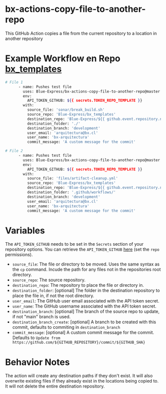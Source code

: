 # bx-actions-copy-file-to-another-repo
This GitHub Action copies a file from the current repository to a location in another repository

# Example Workflow en Repo [bx_templates](https://github.com/Blue-Express/bx_templates/blob/blue/.github/workflows/tmpl-repo-sync-env.yml)

```bash
# File 1
      - name: Pushes test file
        uses: Blue-Express/bx-actions-copy-file-to-another-repo@master
        env:
          API_TOKEN_GITHUB: ${{ secrets.TOKEN_REPO_TEMPLATE }}
        with:
          source_file: 'sonar/break_build.sh'
          source_repo: 'Blue-Express/bx_templates'
          destination_repo: 'Blue-Express/${{ github.event.repository.name }}'
          destination_folder: './'
          destination_branch: 'development'
          user_email: 'arquitectura@bx.cl'
          user_name: 'bx-arquitectura'
          commit_message: 'A custom message for the commit'

# File 2
      - name: Pushes test file
        uses: Blue-Express/bx-actions-copy-file-to-another-repo@master
        env:
          API_TOKEN_GITHUB: ${{ secrets.TOKEN_REPO_TEMPLATE }}
        with:
          source_file: 'files/artifact-cleanup.yml'
          source_repo: 'Blue-Express/bx_templates'
          destination_repo: 'Blue-Express/${{ github.event.repository.name }}'
          destination_folder: '.github/workflows/'
          destination_branch: 'development'
          user_email: 'arquitectura@bx.cl'
          user_name: 'bx-arquitectura'
          commit_message: 'A custom message for the commit'
```

# Variables

The `API_TOKEN_GITHUB` needs to be set in the `Secrets` section of your repository options. You can retrieve the `API_TOKEN_GITHUB` [here](https://github.com/settings/tokens) (set the `repo` permissions).

* `source_file`: The file or directory to be moved. Uses the same syntax as the `cp` command. Incude the path for any files not in the repositories root directory.
* `source_repo`: The source repository.
* `destination_repo`: The repository to place the file or directory in.
* `destination_folder`: [optional] The folder in the destination repository to place the file in, if not the root directory.
* `user_email`: The GitHub user email associated with the API token secret.
* `user_name`: The GitHub username associated with the API token secret.
* `destination_branch`: [optional] The branch of the source repo to update, if not "main" branch is used.
* `destination_branch_create`: [optional] A branch to be created with this commit, defaults to commiting in `destination_branch`
* `commit_message`: [optional] A custom commit message for the commit. Defaults to `Update from https://github.com/${GITHUB_REPOSITORY}/commit/${GITHUB_SHA}`

# Behavior Notes
The action will create any destination paths if they don't exist. It will also overwrite existing files if they already exist in the locations being copied to. It will not delete the entire destination repository.
